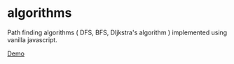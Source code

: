 # algorithms
Path finding algorithms ( DFS, BFS, DIjkstra's algorithm ) implemented using vanilla javascript.

[Demo](http://ybpage.atwebpages.com/algorithm/)

